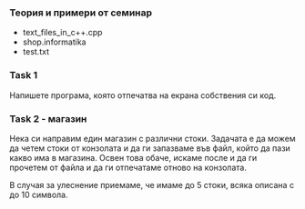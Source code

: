 ### **Теория и примери от семинар**

- text_files_in_c++.cpp
- shop.informatika
- test.txt

### **Task 1**

Напишете програма, която отпечатва на екрана собствения си код.

### **Task 2 - магазин**

Нека си направим един магазин с различни стоки. Задачата е да можем да четем стоки от конзолата и да ги запазваме във файл, който да пази какво има в магазина. Освен това обаче, искаме после и да ги прочетем от файла и да ги отпечатаме отново на конзолата.

В случая за улеснение приемаме, че имаме до 5 стоки, всяка описана с до 10 символа.